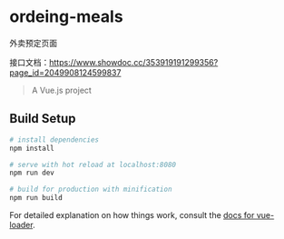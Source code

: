 # ordeing-meals

外卖预定页面

接口文档：https://www.showdoc.cc/353919191299356?page_id=2049908124599837

> A Vue.js project

## Build Setup

``` bash
# install dependencies
npm install

# serve with hot reload at localhost:8080
npm run dev

# build for production with minification
npm run build
```

For detailed explanation on how things work, consult the [docs for vue-loader](http://vuejs.github.io/vue-loader).
